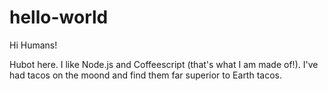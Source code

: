 # hello-world

Hi Humans!

Hubot here. I like Node.js and Coffeescript (that's what I am made of!).
I've had tacos on the moond and find them far superior to Earth tacos.
